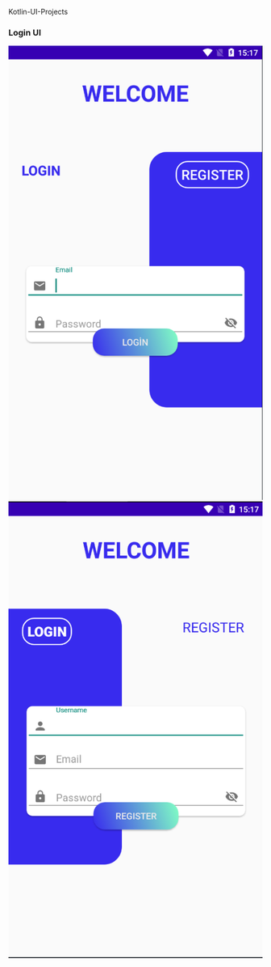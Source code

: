 Kotlin-UI-Projects

<h3>Login UI</h3>
<img src="images/login1.png"><br>
<img src="images/login2.png"><br>
